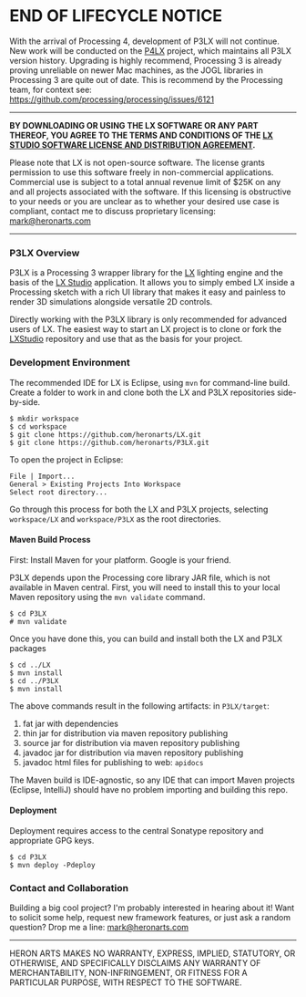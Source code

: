 END OF LIFECYCLE NOTICE
===

With the arrival of Processing 4, development of P3LX will not continue. New work will be conducted on the [P4LX](https://github.com/heronarts/P4LX) project, which maintains all P3LX version history. Upgrading is highly recommend, Processing 3 is already proving unreliable on newer Mac machines, as the JOGL libraries in Processing 3 are quite out of date. This is recommend by the Processing team, for context see: https://github.com/processing/processing/issues/6121

---

**BY DOWNLOADING OR USING THE LX SOFTWARE OR ANY PART THEREOF, YOU AGREE TO THE TERMS AND CONDITIONS OF THE [LX STUDIO SOFTWARE LICENSE AND DISTRIBUTION AGREEMENT](http://lx.studio/license).**

Please note that LX is not open-source software. The license grants permission to use this software freely in non-commercial applications. Commercial use is subject to a total annual revenue limit of $25K on any and all projects associated with the software. If this licensing is obstructive to your needs or you are unclear as to whether your desired use case is compliant, contact me to discuss proprietary licensing: mark@heronarts.com

---

### P3LX Overview ###

P3LX is a Processing 3 wrapper library for the [LX](https://github.com/heronarts/LX) lighting engine and the basis of the [LX Studio](http://lx.studio/) application. It allows you to simply embed LX inside a Processing sketch with a rich UI library that makes it easy and painless to render 3D simulations alongside versatile 2D controls.

Directly working with the P3LX library is only recommended for advanced users of LX. The easiest way to start an LX project is to clone or fork the [LXStudio](https://github.com/heronarts/LXStudio) repository and use that as the basis for your project.

### Development Environment ###

The recommended IDE for LX is Eclipse, using `mvn` for command-line build. Create a folder to work in and clone both the LX and P3LX repositories side-by-side.
```
$ mkdir workspace
$ cd workspace
$ git clone https://github.com/heronarts/LX.git
$ git clone https://github.com/heronarts/P3LX.git
```

To open the project in Eclipse:
```
File | Import...
General > Existing Projects Into Workspace
Select root directory...
```

Go through this process for both the LX and P3LX projects, selecting `workspace/LX` and `workspace/P3LX` as the root directories.

#### Maven Build Process ####

First: Install Maven for your platform. Google is your friend.

P3LX depends upon the Processing core library JAR file, which is not available in Maven central. First, you will need to install this to your local Maven repository using the `mvn validate` command. 
```
$ cd P3LX
# mvn validate
```

Once you have done this, you can build and install both the LX and P3LX packages
```
$ cd ../LX
$ mvn install
$ cd ../P3LX
$ mvn install
```
The above commands result in the following artifacts:
in `P3LX/target`:
1. fat jar with dependencies
1. thin jar for distribution via maven repository publishing
1. source jar for distribution via maven repository publishing
1. javadoc jar for distribution via maven repository publishing
1. javadoc html files for publishing to web: `apidocs`

The Maven build is IDE-agnostic, so any IDE that can import Maven projects (Eclipse, IntelliJ) should have no problem importing and building this repo.

#### Deployment ####

Deployment requires access to the central Sonatype repository and appropriate GPG keys.

```
$ cd P3LX
$ mvn deploy -Pdeploy
```

### Contact and Collaboration ###

Building a big cool project? I'm probably interested in hearing about it! Want to solicit some help, request new framework features, or just ask a random question? Drop me a line: mark@heronarts.com

---

HERON ARTS MAKES NO WARRANTY, EXPRESS, IMPLIED, STATUTORY, OR OTHERWISE, AND SPECIFICALLY DISCLAIMS ANY WARRANTY OF MERCHANTABILITY, NON-INFRINGEMENT, OR FITNESS FOR A PARTICULAR PURPOSE, WITH RESPECT TO THE SOFTWARE.

